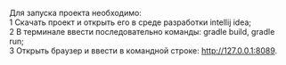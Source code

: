 Для запуска проекта необходимо:<br/>
1 Скачать проект и открыть его в среде разработки intellij idea;<br/>
2 В терминале ввести последовательно команды: gradle build, gradle run;<br/>
3 Открыть браузер и ввести в командной строке: http://127.0.0.1:8089.

